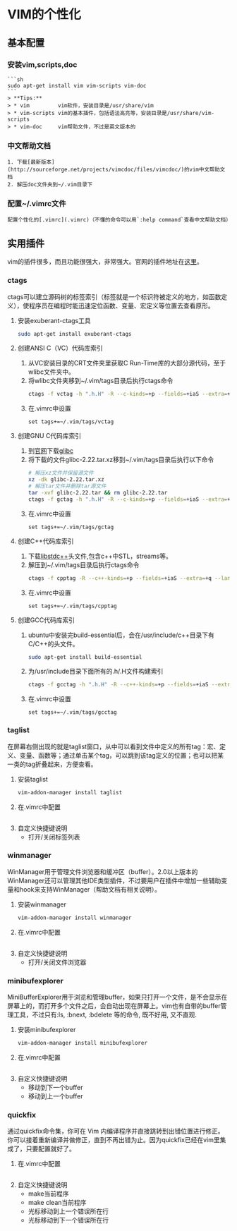 # VIM的个性化

## 基本配置
### 安装vim,scripts,doc

    ```sh
    sudo apt-get install vim vim-scripts vim-doc
    ```
    > **Tips:**
    > * vim         vim软件，安装目录是/usr/share/vim
    > * vim-scripts vim的基本插件，包括语法高亮等，安装目录是/usr/share/vim-scripts
    > * vim-doc     vim帮助文件，不过是英文版本的

### 中文帮助文档
    1. 下载[最新版本](http://sourceforge.net/projects/vimcdoc/files/vimcdoc/)的vim中文帮助文档
    2. 解压doc文件夹到~/.vim目录下

### 配置~/.vimrc文件
    
    配置个性化的[.vimrc](.vimrc)（不懂的命令可以用`:help command`查看中文帮助文档）


## 实用插件
vim的插件很多，而且功能很强大，非常强大。官网的插件地址在[这里](http://www.vim.org/scripts/script_search_results.php?order_by=creation_date&direction=descending)。
### ctags
ctags可以建立源码树的标签索引（标签就是一个标识符被定义的地方，如函数定义），使程序员在编程时能迅速定位函数、变量、宏定义等位置去查看原形。
1. 安装exuberant-ctags工具
    ```sh
    sudo apt-get install exuberant-ctags
    ```
2. 创建ANSI C（VC）代码库索引
    1. 从VC安装目录的CRT文件夹里获取C Run-Time库的大部分源代码，至于wlibc文件夹中。
    2. 将wlibc文件夹移到~/.vim/tags目录后执行ctags命令
        ```sh
        ctags -f vctag -h ".h.H" -R --c-kinds=+p --fields=+iaS --extra=+q --language-force=C wlib
        ```
    3. 在.vimrc中设置
        ```vim
        set tags+=~/.vim/tags/vctag
        ```
3. 创建GNU C代码库索引
    1. 到[官网](http://www.gnu.org/software/libc/index.html)下载[glibc](http://ftp.gnu.org/gnu/glibc/glibc-2.22.tar.xz)
    2. 将下载的文件glibc-2.22.tar.xz移到~/.vim/tags目录后执行以下命令
        ```sh
        # 解压xz文件并保留源文件
        xz -dk glibc-2.22.tar.xz
        # 解压tar文件并删除tar源文件
        tar -xvf glibc-2.22.tar && rm glibc-2.22.tar
        ctags -f gctag -h ".h.H" -R --c-kinds=+p --fields=+iaS --extra=+q --language-force=C glibc-2.22
        ```
    3. 在.vimrc中设置
        ```vim
        set tags+=~/.vim/tags/gctag
        ```

4. 创建C++代码库索引
    1. 下载[libstdc++](http://www.vim.org/scripts/download_script.php?src_id=9178)头文件,包含c++中STL，streams等。
    2. 解压到~/.vim/tags目录后执行ctags命令
        ```sh
        ctags -f cpptag -R --c++-kinds=+p --fields=+iaS --extra=+q --language-force=C++ cpp_src
        ```
    3. 在.vimrc中设置
        ```vim
        set tags+=~/.vim/tags/cpptag
        ```
5. 创建GCC代码库索引
    1. ubuntu中安装完build-essential后，会在/usr/include/c++目录下有C/C++的头文件。
        ```sh
        sudo apt-get install build-essential
        ```
    2. 为/usr/include目录下面所有的.h/.H文件构建索引
        ```sh
        ctags -f gcctag -h ".h.H" -R --c++-kinds=+p --fields=+iaS --extra=+q /usr/include
        ```
    3. 在.vimrc中设置
        ```vim
        set tags+=~/.vim/tags/gcctag

### taglist
在屏幕右侧出现的就是taglist窗口，从中可以看到文件中定义的所有tag：宏、定义、变量、函数等；通过单击某个tag，可以跳到该tag定义的位置；也可以把某一类的tag折叠起来，方便查看。
1. 安装taglist
    ```sh
    vim-addon-manager install taglist
    ```
2. 在.vimrc中配置
    ```vim

    ```
3. 自定义快捷键说明
    * <F10>     打开/关闭标签列表

### winmanager
WinManager用于管理文件浏览器和缓冲区（buffer）。2.0以上版本的WinManager还可以管理其他IDE类型插件，不过要用户在插件中增加一些辅助变量和hook来支持WinManager（帮助文档有相关说明）。
1. 安装winmanager
    ```sh
    vim-addon-manager install winmanager
    ```
2. 在.vimrc中配置
    ```vim

    ```
3. 自定义快捷键说明
    * <F9>     打开/关闭文件浏览器

### minibufexplorer
MiniBufferExplorer用于浏览和管理buffer，如果只打开一个文件，是不会显示在屏幕上的，而打开多个文件之后，会自动出现在屏幕上。vim也有自带的buffer管理工具，不过只有:ls, :bnext, :bdelete 等的命令, 既不好用, 又不直观.
1. 安装minibufexplorer
    ```sh
    vim-addon-manager install minibufexplorer
    ```
2. 在.vimrc中配置
    ```vim

    ```
3. 自定义快捷键说明
    * <Tab>     移动到下一个buffer
    * <C-Tab>   移动到上一个buffer

### quickfix
通过quickfix命令集，你可在 Vim 内编译程序并直接跳转到出错位置进行修正。你可以接着重新编译并做修正，直到不再出错为止。因为quickfix已经在vim里集成了，只要配置就好了。
1. 在.vimrc中配置
    ```vim

    ```
3. 自定义快捷键说明
    * <F2>     make当前程序
    * <F10>    make clean当前程序
    * <F3>     光标移动到上一个错误所在行
    * <F4>     光标移动到下一个错误所在行

    


